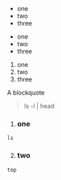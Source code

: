 
- one
- two
- three


* one
* two
* three


1. one
2. two
3. three


A blockquote

> ls -l | head



1. ### one
  ```
  ls
  ```
2. ### two
  ```
  top
  ```

